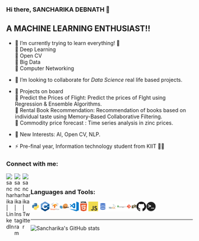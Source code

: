 <!-- - 👋 Hi, I’m **Sancharika Debnath**
- 👀 I’m interested in js,java,c,c++.
- 🌱 I’m currently learning AI, Machine learning
- 💞️ I’m looking to collaborate on projects for Data Science .
- 📫 How to reach me - LinkedIn [Sancharika debnath](https://www.linkedin.com/in/sancharika-debnath-879416170/) -->

<!---
sancharika/sancharika is a ✨ special ✨ repository because its `README.md` (this file) appears on your GitHub profile.
You can click the Preview link to take a look at your changes.
--->

### Hi there, SANCHARIKA DEBNATH 👋

<!-- [![instagram]<img alt="Instagram" src="https://img.shields.io/badge/<handle>-%23E4405F.svg?style=for-the-badge&logo=Instagram&logoColor=white"/>]
[![gmail]<img alt="Gmail" src="https://img.shields.io/badge/Gmail-D14836?style=for-the-badge&logo=gmail&logoColor=white" />]
 -->
## A MACHINE LEARNING ENTHUSIAST!!


- 🌱 I’m currently trying to learn everything! 🌝 <br>
    📖  Deep Learning <br>
    📖  Open CV<br>
    📖  Big Data<br>
    📖  Computer Networking<br>
   
- 👯 I’m looking to collaborate for *Data Science* real life based projects.
- 👀 Projects on board <br>
      🛫 Predict the Prices of Flight: Predict the prices of Flght using Regression & Ensemble Algorithms. <br>
      🛫 Rental Book Recommendation: Recommendation of books based on individual taste using Memory-Based Collaborative Filtering. <br>
      🛫 Commodity price forecast : Time series analysis in zinc prices.
      
- 🥅 New Interests: AI, Open CV, NLP.
- ⚡ Pre-final year, Information technology student from KIIT 👩‍🎓


### Connect with me:



[<img align="left" alt="sancharika | LinkedIn" width="22px" src="https://cdn.jsdelivr.net/npm/simple-icons@v3/icons/linkedin.svg" />][linkedin]
[<img align="left" alt="sancharika | Instagram" width="22px" src="https://cdn.jsdelivr.net/npm/simple-icons@v3/icons/instagram.svg" />][instagram]
[<img align="left" alt="sancharika | Twitter" width="22px" src="https://cdn.jsdelivr.net/npm/simple-icons@v3/icons/twitter.svg" />][twitter]

<br />

### Languages and Tools:

[<img align="left" alt="python" width="26px" src="https://raw.githubusercontent.com/github/explore/80688e429a7d4ef2fca1e82350fe8e3517d3494d/topics/python/python.png" />][ml]
[<img align="left" alt="cpp" width="26px" src="https://raw.githubusercontent.com/github/explore/80688e429a7d4ef2fca1e82350fe8e3517d3494d/topics/cpp/cpp.png" />][git]
[<img align="left" alt="tensorflow" width="26px" src="https://raw.githubusercontent.com/github/explore/80688e429a7d4ef2fca1e82350fe8e3517d3494d/topics/tensorflow/tensorflow.png" />][git]
[<img align="left" alt="Scikit-learn" width="26px" src="https://raw.githubusercontent.com/github/explore/80688e429a7d4ef2fca1e82350fe8e3517d3494d/topics/scikit-learn/scikit-learn.png" />][git]
[<img align="left" alt="Visual Studio Code" width="26px" src="https://raw.githubusercontent.com/github/explore/80688e429a7d4ef2fca1e82350fe8e3517d3494d/topics/visual-studio-code/visual-studio-code.png" />][git]
[<img align="left" alt="HTML5" width="26px" src="https://raw.githubusercontent.com/github/explore/80688e429a7d4ef2fca1e82350fe8e3517d3494d/topics/html/html.png" />][js]
[<img align="left" alt="JavaScript" width="26px" src="https://raw.githubusercontent.com/github/explore/80688e429a7d4ef2fca1e82350fe8e3517d3494d/topics/javascript/javascript.png" />][js]
<img align="left" alt="SQL" width="26px" src="https://raw.githubusercontent.com/github/explore/80688e429a7d4ef2fca1e82350fe8e3517d3494d/topics/sql/sql.png" />
<img align="left" alt="MySQL" width="26px" src="https://raw.githubusercontent.com/github/explore/80688e429a7d4ef2fca1e82350fe8e3517d3494d/topics/mysql/mysql.png" />
<img align="left" alt="MongoDB" width="26px" src="https://raw.githubusercontent.com/github/explore/80688e429a7d4ef2fca1e82350fe8e3517d3494d/topics/mongodb/mongodb.png" />
[<img align="left" alt="Git" width="26px" src="https://raw.githubusercontent.com/github/explore/80688e429a7d4ef2fca1e82350fe8e3517d3494d/topics/git/git.png" />][git]
[<img align="left" alt="GitHub" width="26px" src="https://raw.githubusercontent.com/github/explore/78df643247d429f6cc873026c0622819ad797942/topics/github/github.png" />][git]
[<img align="left" alt="Terminal" width="26px" src="https://raw.githubusercontent.com/github/explore/80688e429a7d4ef2fca1e82350fe8e3517d3494d/topics/terminal/terminal.png" />][git]

<br />
<br />

---

![Sancharika's GitHub stats](https://github-readme-stats.vercel.app/api?username=sancharika&show_icons=true&theme=radical)

</details>

<br>
<!-- ![github contribution grid snake animation](https://raw.githubusercontent.com/platane/platane/output/github-contribution-grid-snake.svg) -->





[instagram]: https://www.instagram.com/_sancharika_debnath_/
[gamil]: sancharikadebnath@gmail.com
[twitter]: https://twitter.com/yoyosanchu
[linkedin]: https://linkedin.com/in/sancharika-debnath
[js]: https://github.com/sancharika/Hello-World 
[git]: https://github.com/sancharika
[ml]: https://github.com/sancharika/ML-Basics
